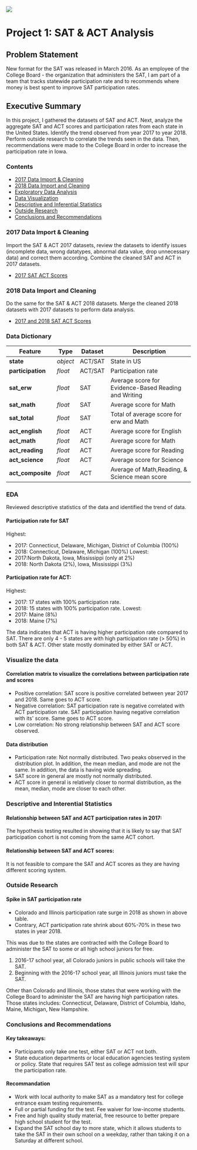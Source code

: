 # ![](https://ga-dash.s3.amazonaws.com/production/assets/logo-9f88ae6c9c3871690e33280fcf557f33.png) 

# Project 1: SAT & ACT Analysis

## Problem Statement

New format for the SAT was released in March 2016. As an employee of the College Board - the organization that administers the SAT, I am part of a team that tracks statewide participation rate and to recommends where money is best spent to improve SAT participation rates. 


## Executive Summary

In this project, I gathered the datasets of SAT and ACT. Next, analyze the aggregate SAT and ACT scores and participation rates from each state in the United States. Identify the trend observed from year 2017 to year 2018. Perform outside research to correlate the trends seen in the data. Then, recommendations were made to the College Board in order to increase the participation rate in Iowa.


### Contents

- [2017 Data Import & Cleaning](#Data-Import-and-Cleaning)
- [2018 Data Import and Cleaning](#2018-Data-Import-and-Cleaning)
- [Exploratory Data Analysis](#Exploratory-Data-Analysis)
- [Data Visualization](#Visualize-the-data)
- [Descriptive and Inferential Statistics](#Descriptive-and-Inferential-Statistics)
- [Outside Research](#Outside-Research)
- [Conclusions and Recommendations](#Conclusions-and-Recommendations)


### 2017 Data Import & Cleaning
Import the SAT & ACT 2017 datasets, review the datasets to identify issues (incomplete data, wrong datatypes, abnormal data value, drop unnecessary data) and correct them according. Combine the cleaned SAT and ACT in 2017 datasets. 
- [2017 SAT ACT Scores](../output/combined_2017.csv)


### 2018 Data Import and Cleaning
Do the same for the SAT & ACT 2018 datasets. Merge the cleaned 2018 datasets with 2017 datasets to perform data analysis.
- [2017 and 2018 SAT ACT Scores](../output/final.csv)


### Data Dictionary
|Feature|Type|Dataset|Description|
|---|---|---|---|
|**state**|*object*|ACT/SAT|State in US| 
|**participation**|*float*|ACT/SAT|Participation rate| 
|**sat_erw**|*float*|SAT|Average score for Evidence-Based Reading and Writing| 
|**sat_math**|*float*|SAT|Average score for Math| 
|**sat_total**|*float*|SAT|Total of average score for erw and Math| 
|**act_english**|*float*|ACT|Average score for English| 
|**act_math**|*float*|ACT|Average score for Math| 
|**act_reading**|*float*|ACT|Average score for Reading| 
|**act_science**|*float*|ACT|Average score for Science| 
|**act_composite**|*float*|ACT|Average of Math,Reading, & Science mean score| 


### EDA 
Reviewed descriptive statistics of the data and identified the trend of data.

#### Participation rate for SAT
Highest:
- 2017: Connecticut, Delaware, Michigan, District of Columbia (100%)
- 2018: Connecticut, Delaware, Michigan (100%)
Lowest:
- 2017:North Dakota, Iowa, Mississippi (only at 2%)
- 2018: North Dakota (2%), Iowa, Mississippi (3%)

#### Participation rate for ACT:
Highest:
- 2017: 17 states with 100% participation rate.
- 2018: 15 states with 100% participation rate.
Lowest:
- 2017: Maine (8%)
- 2018: Maine (7%)

The data indicates that ACT is having higher participation rate compared to SAT.
There are only 4 - 5 states are with high participation rate (> 50%) in both SAT & ACT. Other state mostly dominated by either SAT or ACT.


### Visualize the data
#### Correlation matrix to visualize the correlations between participation rate and scores
- Positive correlation: SAT score is positive correlated between year 2017 and 2018. Same goes to ACT score.
- Negative correlation: SAT participation rate is negative correlated with ACT participation rate.
                        SAT participation having negative correlation with its' score. Same goes to ACT score.
- Low correlation: No strong relationship between SAT and ACT score observed.

#### Data distribution
- Participation rate: Not normally distributed. Two peaks observed in the distribution plot. In addition, the mean median, and mode are not the same. In addition, the data is having wide spreading.
- SAT score in general are mostly not normally distributed. 
- ACT score in general is relatively closer to normal distribution, as the mean, median, mode are closer to each other.


### Descriptive and Interential Statistics
#### Relationship between SAT and ACT participation rates in 2017: 
The hypothesis testing resulted in showing that it is likely to say that SAT participation cohort is not coming from the same ACT cohort.

#### Relationship between SAT and ACT scores:
It is not feasible to compare the SAT and ACT scores as they are having different scoring system. 


### Outside Research
#### Spike in SAT participation rate
- Colorado and Illinois participation rate surge in 2018 as shown in above table.
- Contrary, ACT participation rate shrink about 60%-70% in these two states in year 2018.

This was due to the states are contracted with the College Board to administer the SAT to some or all high school juniors for free.
1. 2016-17 school year, all Colorado juniors in public schools will take the SAT.
2. Beginning with the 2016-17 school year, all Illinois juniors must take the SAT.

Other than Colorado and Illinois, those states that were working with the College Board to administer the SAT are having high participation rates. Those states includes: Connecticut, Delaware, District of Columbia, Idaho, Maine, Michigan, New Hampshire.


### Conclusions and Recommendations
#### Key takeaways:
- Participants only take one test, either SAT or ACT not both.
- State education departments or local education agencies testing system or policy. State that requires SAT test as college admission test will spur the participation rate.

#### Recommandation
- Work with local authority to make SAT as a mandatory test for college entrance exam testing requirements.
- Full or partial funding for the test. Fee waiver for low-income students.
- Free and high quality study material, free resource to better prepare high school student for the test.
- Expand the SAT school day to more state, which it allows students to take the SAT in their own school on a weekday, rather than taking it on a Saturday at different school.
